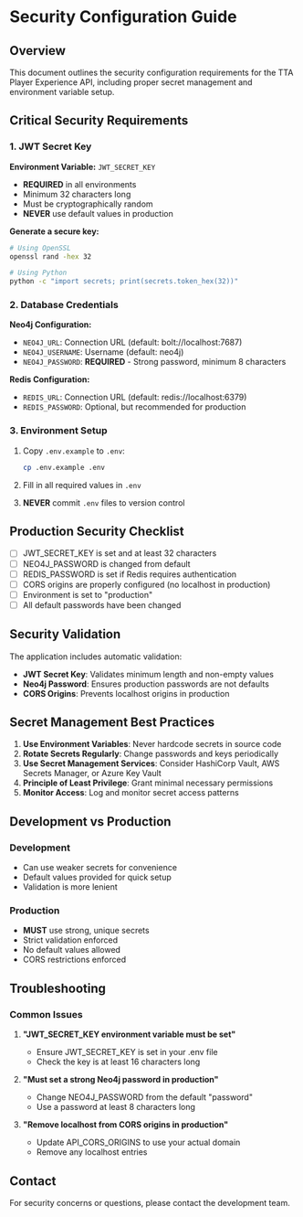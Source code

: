 # Security Configuration Guide

## Overview

This document outlines the security configuration requirements for the TTA Player Experience API, including proper secret management and environment variable setup.

## Critical Security Requirements

### 1. JWT Secret Key

**Environment Variable:** `JWT_SECRET_KEY`

- **REQUIRED** in all environments
- Minimum 32 characters long
- Must be cryptographically random
- **NEVER** use default values in production

**Generate a secure key:**
```bash
# Using OpenSSL
openssl rand -hex 32

# Using Python
python -c "import secrets; print(secrets.token_hex(32))"
```

### 2. Database Credentials

**Neo4j Configuration:**
- `NEO4J_URL`: Connection URL (default: bolt://localhost:7687)
- `NEO4J_USERNAME`: Username (default: neo4j)
- `NEO4J_PASSWORD`: **REQUIRED** - Strong password, minimum 8 characters

**Redis Configuration:**
- `REDIS_URL`: Connection URL (default: redis://localhost:6379)
- `REDIS_PASSWORD`: Optional, but recommended for production

### 3. Environment Setup

1. Copy `.env.example` to `.env`:
   ```bash
   cp .env.example .env
   ```

2. Fill in all required values in `.env`

3. **NEVER** commit `.env` files to version control

## Production Security Checklist

- [ ] JWT_SECRET_KEY is set and at least 32 characters
- [ ] NEO4J_PASSWORD is changed from default
- [ ] REDIS_PASSWORD is set if Redis requires authentication
- [ ] CORS origins are properly configured (no localhost in production)
- [ ] Environment is set to "production"
- [ ] All default passwords have been changed

## Security Validation

The application includes automatic validation:

- **JWT Secret Key**: Validates minimum length and non-empty values
- **Neo4j Password**: Ensures production passwords are not defaults
- **CORS Origins**: Prevents localhost origins in production

## Secret Management Best Practices

1. **Use Environment Variables**: Never hardcode secrets in source code
2. **Rotate Secrets Regularly**: Change passwords and keys periodically
3. **Use Secret Management Services**: Consider HashiCorp Vault, AWS Secrets Manager, or Azure Key Vault
4. **Principle of Least Privilege**: Grant minimal necessary permissions
5. **Monitor Access**: Log and monitor secret access patterns

## Development vs Production

### Development
- Can use weaker secrets for convenience
- Default values provided for quick setup
- Validation is more lenient

### Production
- **MUST** use strong, unique secrets
- Strict validation enforced
- No default values allowed
- CORS restrictions enforced

## Troubleshooting

### Common Issues

1. **"JWT_SECRET_KEY environment variable must be set"**
   - Ensure JWT_SECRET_KEY is set in your .env file
   - Check the key is at least 16 characters long

2. **"Must set a strong Neo4j password in production"**
   - Change NEO4J_PASSWORD from the default "password"
   - Use a password at least 8 characters long

3. **"Remove localhost from CORS origins in production"**
   - Update API_CORS_ORIGINS to use your actual domain
   - Remove any localhost entries

## Contact

For security concerns or questions, please contact the development team.
